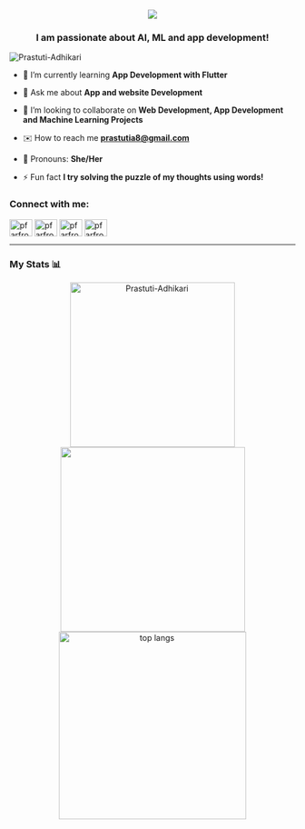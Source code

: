 <h1 align="center">
    <img src="https://readme-typing-svg.herokuapp.com/?font=Righteous&size=35&center=true&vCenter=true&width=500&height=70&duration=4000&lines=Hello+There!+👋;+I'm+Prastuti+Adhikari!;+I'm+a+Designer;+Mobile+Application+Developer;+Data+Science+Enthusiast;" />
</h1>

<h3 align="center">I am passionate about AI, ML and app development!</h3>
<p align="left"> <img src="https://komarev.com/ghpvc/?username=Prastuti-Adhikari&label=Profile%20views&color=0e75b6&style=flat" alt="Prastuti-Adhikari" /> </p>


- 🔭 I’m currently learning **App Development with Flutter**

- 🥳 Ask me about **App and website Development**

- 🌱 I’m looking to collaborate on **Web Development, App Development and Machine Learning Projects**

- ✉️ How to reach me **prastutia8@gmail.com**

- 👧 Pronouns: **She/Her**

- ⚡ Fun fact **I try solving the puzzle of my thoughts using words!**

<h3 align="left">Connect with me:</h3>
<p align="left">
<a href="https://twitter.com/pfarfromhome" target="blank"><img align="center" src="https://raw.githubusercontent.com/rahuldkjain/github-profile-readme-generator/master/src/images/icons/Social/twitter.svg" alt="pfarfromhome" height="30" width="40" /></a>
<a href="https://linkedin.com/in/prastutiadhikari" target="blank"><img align="center" src="https://raw.githubusercontent.com/rahuldkjain/github-profile-readme-generator/master/src/images/icons/Social/linked-in-alt.svg" alt="pfarfromhome" height="30" width="40" /></a>
<a href="https://www.youtube.com/@pfarfromhome" target="blank"><img align="center" src="https://raw.githubusercontent.com/rahuldkjain/github-profile-readme-generator/master/src/images/icons/Social/youtube.svg" alt="pfarfromhome" height="30" width="40" /></a>
<a href="https://instagram.com/pfarfromhome" target="blank"><img align="center" src="https://raw.githubusercontent.com/rahuldkjain/github-profile-readme-generator/master/src/images/icons/Social/instagram.svg" alt="pfarfromhome" height="30" width="40" /></a>
</p>
<hr>
<h3 align="left"> My Stats 📊</h3>
<div align=center>
  <img width=290 src="https://github-readme-stats.vercel.app/api/top-langs?username=Prastuti-Adhikari&show_icons=true&locale=en&layout=compact&border_radius=10" alt="Prastuti-Adhikari" />
    
  <img width=325 src="https://github-readme-stats.vercel.app/api?username=Prastuti-Adhikari&show_icons=true&locale=en&border_radius=10" />
  <br/>
  <img width=330 align="center" src="https://github-readme-streak-stats.herokuapp.com/?user=Prastuti-Adhikari&border_radius=10" alt="top langs" />
</div>
